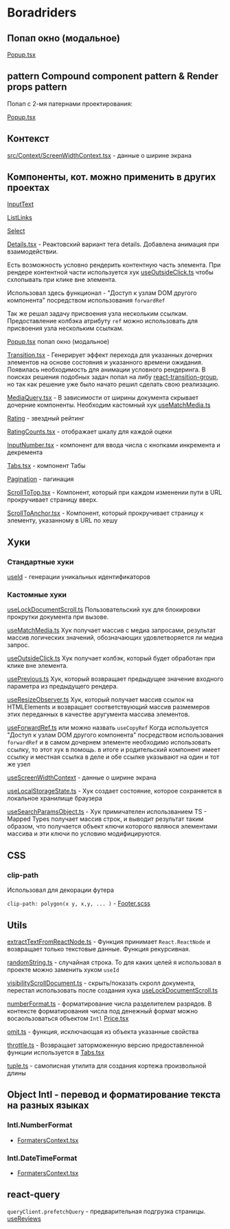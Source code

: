 # Boradriders

## Попап окно (модальное)

[Popup.tsx](.src/component-library/Popup/Popup.tsx)

## pattern Compound component pattern & Render props pattern

Попап с 2-мя патернами проектирования:

[Popup.tsx](.src/component-library/Popup/Popup.tsx)

## Контекст

[src/Context/ScreenWidthContext.tsx](ScreenWidthContext) - данные о ширине экрана

## Компоненты, кот. можно применить в других проектах

[InputText](./src/component-library/InputText/InputText.tsx)

[ListLinks](./src/component-library/ListLinks/ListLinks.tsx)

[Select](./src/component-library/Select/Select.tsx)

[Details.tsx](./src/component-library/Details/Details.tsx) - Реактовский вариант тега details. Добавлена анимация при взаимодействии.

Есть возможность условно рендерить контентную часть элемента. При рендере контентной части используется хук [useOutsideClick.ts](./src/hooks/useOutsideClick.ts) чтобы схлопывать при клике вне элемента.

Использовал здесь функционал - "Доступ к узлам DOM другого компонента" посредством использования `forwardRef`

Так же решал задачу присвоения узла нескольким ссылкам. Предоставление колбэка атрибуту `ref` можно использовать для присвоения узла нескольким ссылкам.

[Popup.tsx](.src/component-library/Popup/Popup.tsx) попап окно (модальное)

[Transition.tsx](./src/component-library/Transition/Transition.tsx) - Генерирует эффект перехода для указанных дочерних элементов на основе состояния и указанного времени ожидания. Появилась необходимость для анимации условного рендеринга. В поисках решения подобных задач попал на либу [react-transition-group](https://reactcommunity.org/react-transition-group), но так как решение уже было начато решил сделать свою реализацию.

[MediaQuery.tsx](./src/component-library/MediaQuery/MediaQuery.tsx) - В зависимости от ширины документа скрывает дочерние компоненты. Необходим кастомный хук [useMatchMedia.ts](./src/hooks/useMatchMedia.ts)

[Rating](.src/component-library/Rating/Rating.tsx) - звездный рейтинг

[RatingCounts.tsx](src/component-library/RatingCounts/RatingCounts.tsx) - отображает шкалу для каждой оцеки

[InputNumber.tsx](./src/components/ui/InputNumber/InputNumber.tsx) - компонент для ввода числа с кнопками инкремента и декремента

[Tabs.tsx](./src/component-library/Tabs/Tabs.tsx) - компонент Табы

[Pagination](./src/components/ui/Pagination/Pagination.tsx) - пагинация

[ScrollToTop.tsx](./src/component-library/Scroll/ScrollToTop.tsx) - Компонент, который при каждом изменении пути в URL прокручивает страницу вверх.

[ScrollToAnchor.tsx](./src/component-library/Scroll/ScrollToAnchor.tsx) - Компонент, который прокручивает страницу к элементу, указанному в URL по хешу

## Хуки

### Стандартные хуки

[useId](https://react.dev/reference/react/useId) - генерации уникальных идентификаторов

### Кастомные хуки

[useLockDocumentScroll.ts](./src/hooks/useLockDocumentScroll.ts) Пользовательский хук для блокировки прокрутки документа при вызове.

[useMatchMedia.ts](./src/hooks/useMatchMedia.ts) Хук получает массив с медиа запросами, результат массив логических значений, обозначающих удовлетворяется ли медиа запрос.

[useOutsideClick.ts](./src/hooks/useOutsideClick.ts) Хук получает колбэк, который будет обработан при клике вне элемента.

[usePrevious.ts](./src/hooks/usePrevious.ts) Хук, который возвращает предыдущее значение входного параметра из предыдущего рендера.

[useResizeObserver.ts](.src/hooks/useResizeObserver.ts) Хук, который получает массив ссылок на HTMLElements и возвращает соответствующий массив размемеров этих переданных в качестве аругумента массива элементов.

[useForwardRef.ts](./src/hooks/useForwardRef.ts) или можно назвать `useCopyRef` Когда используется "Доступ к узлам DOM другого компонента" посредством использования `forwardRef` и в самом дочернем элементе необходимо использовать ссылку, то этот хук в помощь. в итоге и родительский компонент имеет ссылку и местная ссылка в деле и обе ссылке указывают на один и тот же узел

[useScreenWidthContext](./src/Context/useScreenWidthContext.ts) - данные о ширине экрана

[useLocalStorageState.ts](./src/hooks/useLocalStorageState.ts) - Хук создает состояние, которое сохраняется в локальное хранилище браузера

[useSearchParamsObject.ts](./src/hooks/useSearchParamsObject.ts) - Хук примичателен использванием TS - Mapped Types получает массив строк, и выводит результат таким образом, что получается объект ключи которого являюся элементами массива и эти ключи по условию модифицируются.

## CSS

### clip-path

Использовал для декорации футера

`clip-path: polygon(x y, x,y, ... )` - [Footer.scss](./src/components/Footer/Footer.scss)

## Utils

[extractTextFromReactNode.ts](src/utils/extractTextFromReactNode.ts) - Функция принимает `React.ReactNode` и возвращает только текстовые данные. Функция рекурсивная.

[randomString.ts](src/utils/randomString.ts) - случайная строка. То для каких целей я использовал в проекте можно заменить хуком `useId`

[visibilityScrollDocument.ts](src/utils/visibilityScrollDocument.ts) - скрыть/показать скролл документа, перестал использовать после создания хука [useLockDocumentScroll.ts](./src/hooks/useLockDocumentScroll.ts)

[numberFormat.ts](./src/utils/numberFormat.ts) - форматирование числа разделителем разрядов. В контексте форматирования числа под денежный формат можно восаользоваться объектом `Intl` [Price.tsx](./src/components/Price/Price.tsx)

[omit.ts](./src/utils/omit.ts) - функция, исключающая из объекта указанные свойства

[throttle.ts](./src/utils/throttle.ts) - Возвращает заторможенную версию предоставленной функции используется в [Tabs.tsx](./src/component-library/Tabs/Tabs.tsx)

[tuple.ts](./src/utils/types/tuple.ts) - самописная утилита для создания кортежа произвольной длины

## Object Intl - перевод и форматирование текста на разных языках

### Intl.NumberFormat

- [FormatersContext.tsx](./src/Context/FormatersContext.tsx)

### Intl.DateTimeFormat

- [FormatersContext.tsx](./src/Context/FormatersContext.tsx)

## react-query

`queryClient.prefetchQuery` - предварительная подгрузка страницы. [useReviews](./src/features/reviews/useReviews.ts)
